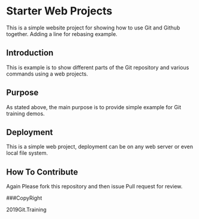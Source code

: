  # Starter Web Projects

This is a simple website project for 
showing how to use Git and Github together.
Adding a line for rebasing example.

## Introduction

This is example is to show different parts of
the Git repository and various commands using
a web projects.

## Purpose

As stated above, the main purpose is to 
provide simple example for Git training demos.

## Deployment

This is a simple web project, deployment can
be on any web server or even local file system.

## How To Contribute

Again Please fork this repository and then issue Pull request for review.

###CopyRight

 2019Git.Training